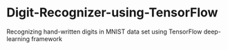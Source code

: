 # Digit-Recognizer-using-TensorFlow
Recognizing hand-written digits in MNIST data set using TensorFlow deep-learning framework

